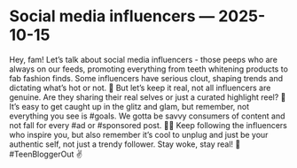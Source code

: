 # Social media influencers — 2025-10-15

Hey, fam! Let’s talk about social media influencers - those peeps who are always on our feeds, promoting everything from teeth whitening products to fab fashion finds. Some influencers have serious clout, shaping trends and dictating what’s hot or not. 🌟 But let’s keep it real, not all influencers are genuine. Are they sharing their real selves or just a curated highlight reel? 🤔 It’s easy to get caught up in the glitz and glam, but remember, not everything you see is #goals. We gotta be savvy consumers of content and not fall for every #ad or #sponsored post. 💁‍♀️ Keep following the influencers who inspire you, but also remember it’s cool to unplug and just be your authentic self, not just a trendy follower. Stay woke, stay real! 🙌 #TeenBloggerOut ✌️